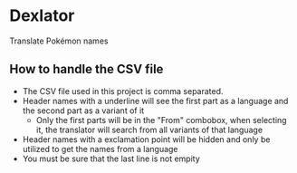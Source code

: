 # Dexlator
Translate Pokémon names

## How to handle the CSV file
- The CSV file used in this project is comma separated.
- Header names with a underline will see the first part as a language and the second part as a variant of it
    - Only the first parts will be in the "From" combobox, when selecting it, the translator will search from all variants of that language 
- Header names with a exclamation point will be hidden and only be utilized to get the names from a language
- You must be sure that the last line is not empity